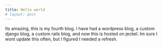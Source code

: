 ```yaml
---
title: Hello world
# layout: post
---
```

Its amazing, this is my fourth blog. I have had a wordpress blog, a custom django blog, a custom rails blog, and now this is hosted on jeckel. Im sure I wont update this often, but I figured I needed a refresh.